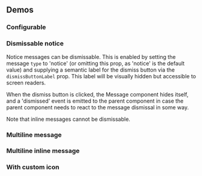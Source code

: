 <script setup>
import { CdxMessage } from '@wikimedia/codex';
import { cdxIconArticle } from '@wikimedia/codex-icons';

const controlsConfig = [
	{
		name: 'type',
		type: 'radio',
		options: [ 'notice', 'warning', 'error', 'success' ],
	},
	{
		name: 'inline',
		type: 'boolean'
	},
	{
		name: 'dismissButtonLabel',
		type: 'text',
		default: 'Close'
	},
	{
		name: 'default',
		type: 'slot',
		default: 'Message text'
	}
];
</script>

## Demos

### Configurable

<cdx-demo-wrapper :controls-config="controlsConfig">
<template v-slot:demo="{ propValues, slotValues }">
<cdx-message v-bind="propValues">{{ slotValues.default }}</cdx-message>
</template>
</cdx-demo-wrapper>

### Dismissable notice

Notice messages can be dismissable. This is enabled by setting the message `type` to 'notice' (or
omitting this prop, as 'notice' is the default value) and supplying a semantic label for the dismiss
button via the `dismissButtonLabel` prop. This label will be visually hidden but accessible to
screen readers.

When the dismiss button is clicked, the Message component hides itself, and a 'dismissed' event is
emitted to the parent component in case the parent component needs to react to the message dismissal
in some way.

Note that inline messages cannot be dismissable.

<cdx-demo-wrapper force-reset="true">
<template v-slot:demo>
<cdx-message dismiss-button-label="Close">Notice message with dismiss button</cdx-message>
</template>

<template v-slot:code>

```vue
<cdx-message dismiss-button-label="Close">
	Notice message with dismiss button
</cdx-message>
```

</template>
</cdx-demo-wrapper>

### Multiline message

<cdx-demo-wrapper>
<template v-slot:demo>
<cdx-message type="error">
<p><strong>An error has occurred</strong></p>
<p>Comprehensive explanation of the error</p>
</cdx-message>
</template>

<template v-slot:code>

```vue
<cdx-message type="error">
	<p><strong>An error has occurred</strong></p>
	<p>Comprehensive explanation of the error</p>
</cdx-message>
```

</template>
</cdx-demo-wrapper>

### Multiline inline message

<cdx-demo-wrapper>
<template v-slot:demo>
<cdx-message type="error" :inline="true">
<p>An error has occurred</p>
<p>Comprehensive explanation of the error</p>
</cdx-message>
</template>

<template v-slot:code>

```vue
<cdx-message type="error" :inline="true">
	<p>An error has occurred</p>
	<p>Comprehensive explanation of the error</p>
</cdx-message>
```

</template>
</cdx-demo-wrapper>

### With custom icon

<cdx-demo-wrapper>
<template v-slot:demo>
<cdx-message :icon="cdxIconArticle">
Notice message with custom icon
</cdx-message>
</template>

<template v-slot:code>

```vue
<cdx-message :icon="cdxIconArticle">
	Notice message with custom icon
</cdx-message>
```

</template>
</cdx-demo-wrapper>

<style scoped>
.cdx-demo-wrapper :deep( p ) {
	margin: 0;
	line-height: 1.4;
}
</style>
